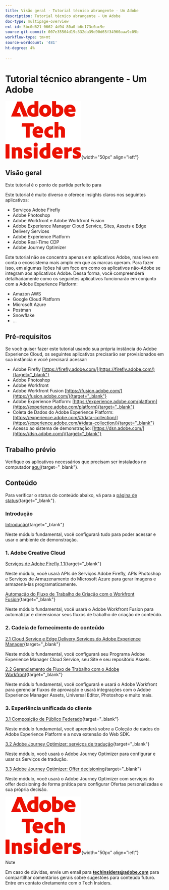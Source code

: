 ```yaml
---
title: Visão geral - Tutorial técnico abrangente - Um Adobe
description: Tutorial técnico abrangente - Um Adobe
doc-type: multipage-overview
exl-id: 5bc0d621-0662-4d94-80a0-b6c173c0ac9e
source-git-commit: 007e35504d19c332da39d90d65f34960aaa9c09b
workflow-type: tm+mt
source-wordcount: '481'
ht-degree: 4%

---
```


# Tutorial técnico abrangente - Um Adobe

![Informantes técnicos](./assets/images/techinsiders.png){width="50px" align="left"}

## Visão geral

Este tutorial é o ponto de partida perfeito para

Este tutorial é muito diverso e oferece insights claros nos seguintes aplicativos:

- Serviços Adobe Firefly
- Adobe Photoshop
- Adobe Workfront e Adobe Workfront Fusion
- Adobe Experience Manager Cloud Service, Sites, Assets e Edge Delivery Services
- Adobe Experience Platform
- Adobe Real-Time CDP
- Adobe Journey Optimizer


Este tutorial não se concentra apenas em aplicativos Adobe, mas leva em conta o ecossistema mais amplo em que as marcas operam. Para fazer isso, em algumas lições há um foco em como os aplicativos não-Adobe se integram aos aplicativos Adobe. Dessa forma, você compreenderá detalhadamente como os seguintes aplicativos funcionarão em conjunto com a Adobe Experience Platform:

- Amazon AWS
- Google Cloud Platform
- Microsoft Azure
- Postman
- Snowflake
- ...

## Pré-requisitos

Se você quiser fazer este tutorial usando sua própria instância do Adobe Experience Cloud, os seguintes aplicativos precisarão ser provisionados em sua instância e você precisará acessar:

- Adobe Firefly [https://firefly.adobe.com/](https://firefly.adobe.com/){target="_blank"}
- Adobe Photoshop
- Adobe Workfront
- Adobe Workfront Fusion [https://fusion.adobe.com/](https://fusion.adobe.com/){target="_blank"}
- Adobe Experience Platform: [https://experience.adobe.com/platform](https://experience.adobe.com/platform){target="_blank"}
- Coleta de Dados do Adobe Experience Platform: [https://experience.adobe.com/#/data-collection/](https://experience.adobe.com/#/data-collection/){target="_blank"}
- Acesso ao sistema de demonstração: [https://dsn.adobe.com/](https://dsn.adobe.com/){target="_blank"}

## Trabalho prévio

Verifique os aplicativos necessários que precisam ser instalados no computador [aqui](./prework.md){target="_blank"}.

## Conteúdo

Para verificar o status do conteúdo abaixo, vá para a [página de status](./status.md){target="_blank"}.

### Introdução

[Introdução](./modules/getting-started/gettingstarted/getting-started.md){target="_blank"}

Neste módulo fundamental, você configurará tudo para poder acessar e usar o ambiente de demonstração.

### 1. Adobe Creative Cloud

[Serviços de Adobe Firefly 1.1](./modules/creative-cloud/module1.1/firefly-services.md){target="_blank"}

Neste módulo, você usará APIs de Serviços Adobe Firefly, APIs Photoshop e Serviços de Armazenamento do Microsoft Azure para gerar imagens e armazená-las programaticamente.

[Automação do Fluxo de Trabalho de Criação com o Workfront Fusion](./modules/creative-cloud/module1.2/automation.md){target="_blank"}

Neste módulo fundamental, você usará o Adobe Workfront Fusion para automatizar e dimensionar seus fluxos de trabalho de criação de conteúdo.

### 2. Cadeia de fornecimento de conteúdo

[2.1 Cloud Service e Edge Delivery Services do Adobe Experience Manager](./modules/csc/module2.1/aemcs.md){target="_blank"}

Neste módulo fundamental, você configurará seu Programa Adobe Experience Manager Cloud Service, seu Site e seu repositório Assets.

[2.2 Gerenciamento de Fluxo de Trabalho com o Adobe Workfront](./modules/csc/module2.2/workfront.md){target="_blank"}

Neste módulo fundamental, você configurará e usará o Adobe Workfront para gerenciar fluxos de aprovação e usará integrações com o Adobe Experience Manager Assets, Universal Editor, Photoshop e muito mais.

### 3. Experiência unificada do cliente

[3.1 Composição de Público Federado](./modules/uce/module3.1/fac.md){target="_blank"}

Neste módulo fundamental, você aprenderá sobre a Coleção de dados do Adobe Experience Platform e a nova extensão do Web SDK.

[3.2 Adobe Journey Optimizer: serviços de tradução](./modules/uce/module3.2/ajotranslationsvcs.md){target="_blank"}

Neste módulo, você usará o Adobe Journey Optimizer para configurar e usar os Serviços de tradução.

[3.3 Adobe Journey Optimizer: Offer decisioning](./modules/uce/module3.3/offer-decisioning.md){target="_blank"}

Neste módulo, você usará o Adobe Journey Optimizer com serviços do offer decisioning de forma prática para configurar Ofertas personalizadas e sua própria decisão.

![Informantes técnicos](./assets/images/techinsiders.png){width="50px" align="left"}

>[!NOTE]
>
>Em caso de dúvidas, envie um email para **techinsiders@adobe.com** para compartilhar comentários gerais sobre sugestões para conteúdo futuro. Entre em contato diretamente com o Tech Insiders.
